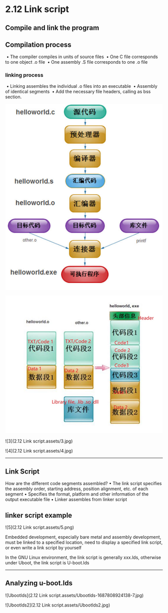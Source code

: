 # 2.12 Link script



## Compile and link the program

## Compilation process

​	• The compiler compiles in units of source files
​	• One C file corresponds to one object .o file
​	• One assembly .S file corresponds to one .o file

### linking process

​	• Linking assembles the individual .o files into an executable
​	• Assembly of identical segments
​	• Add the necessary file headers, calling as bss section.

![1](https://github.com/knightsummon/Computer-System-Architecture-and-ARM-Assembly-Language/blob/main/2.12%20Link%20script/2.12%20Link%20script.assets/1.jpg)

![2](https://github.com/knightsummon/Computer-System-Architecture-and-ARM-Assembly-Language/blob/main/2.12%20Link%20script/2.12%20Link%20script.assets/2.jpg)

![3](2.12 Link script.assets/3.jpg)

![4](2.12 Link script.assets/4.jpg)

------

## Link Script

How are the different code segments assembled?
	• The link script specifies the assembly order, starting address, position alignment, etc. of each segment
	• Specifies the format, platform and other information of the output executable file
	• Linker assembles from linker script

## linker script example

![5](2.12 Link script.assets/5.png)

Embedded development, especially bare metal and assembly development, must be linked to a specified location, need to display a specified link script, or even write a link script by yourself

In the GNU Linux environment, the link script is generally xxx.lds, otherwise under Uboot, the link script is U-boot.lds

------

## Analyzing u-boot.lds

![Ubootlds](2.12 Link script.assets/Ubootlds-1687808924138-7.jpg)

![Ubootlds2](2.12 Link script.assets/Ubootlds2.jpg)
